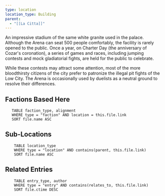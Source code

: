 ```yaml
---
type: location
location_type: Building
parent:
  - "[[La Citta]]"
---
```

An impressive stadium of the same white granite used in the palace. Although the Arena can seat 500 people comfortably, the facility is rarely opened to the public. Once a year, on Charter Day (the anniversary of Cozar's coronation), a series of games and races, including jumping contests and mock gladiatorial fights, are held for the public to celebrate.

While these contests may attract some attention, most of the more bloodthirsty citizens of the city prefer to patronize the illegal pit fights of the Low City. The Arena is occasionally used by duelists as a neutral ground to resolve their differences.

<!-- DYNAMIC:related-entries -->

## Factions Based Here

 ```dataview
    TABLE faction_type, alignment
    WHERE type = "faction" AND location = this.file.link
    SORT file.name ASC
 ```

## Sub-Locations

```dataview
    TABLE location_type
    WHERE type = "location" AND contains(parent, this.file.link)
    SORT file.name ASC
```

## Related Entries

```dataview
    TABLE entry_type, author
    WHERE type = "entry" AND contains(relates_to, this.file.link)
    SORT file.ctime DESC
```

<!-- /DYNAMIC -->